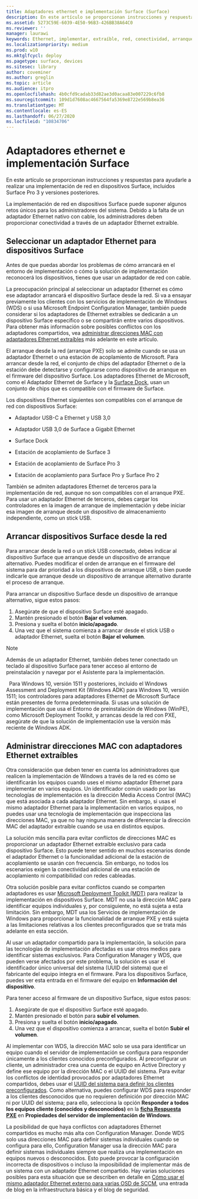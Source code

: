 ```yaml
---
title: Adaptadores ethernet e implementación Surface (Surface)
description: En este artículo se proporcionan instrucciones y respuestas que te ayudarán a realizar una implementación de red en dispositivos Surface.
ms.assetid: 5273C59E-6039-4E50-96B3-426BB38A64C0
ms.reviewer: ''
manager: laurawi
keywords: Ethernet, implementar, extraíble, red, conectividad, arranque, firmware, dispositivo, adaptador, arranque PXE, USB
ms.localizationpriority: medium
ms.prod: w10
ms.mktglfcycl: deploy
ms.pagetype: surface, devices
ms.sitesec: library
author: coveminer
ms.author: greglin
ms.topic: article
ms.audience: itpro
ms.openlocfilehash: 4b0cfd9cadab33d82ae3d0acaa83e007229c6fb8
ms.sourcegitcommit: 109d1d7608ac4667564fa5369e8722e569b8ea36
ms.translationtype: MT
ms.contentlocale: es-ES
ms.lasthandoff: 06/27/2020
ms.locfileid: "10834706"
---
```

# Adaptadores ethernet e implementación Surface


En este artículo se proporcionan instrucciones y respuestas para ayudarle a realizar una implementación de red en dispositivos Surface, incluidos Surface Pro 3 y versiones posteriores.

La implementación de red en dispositivos Surface puede suponer algunos retos únicos para los administradores del sistema. Debido a la falta de un adaptador Ethernet nativo con cable, los administradores deben proporcionar conectividad a través de un adaptador Ethernet extraíble.

## Seleccionar un adaptador Ethernet para dispositivos Surface


Antes de que puedas abordar los problemas de cómo arrancará en el entorno de implementación o cómo la solución de implementación reconocerá los dispositivos, tienes que usar un adaptador de red con cable.

La preocupación principal al seleccionar un adaptador Ethernet es cómo ese adaptador arrancará el dispositivo Surface desde la red. Si va a ensayar previamente los clientes con los servicios de implementación de Windows (WDS) o si usa Microsoft Endpoint Configuration Manager, también puede considerar si los adaptadores de Ethernet extraíbles se dedicarán a un dispositivo Surface específico o se compartirán entre varios dispositivos. Para obtener más información sobre posibles conflictos con los adaptadores compartidos, vea [administrar direcciones MAC con adaptadores Ethernet extraíbles](#manage-mac-addresses) más adelante en este artículo.

El arranque desde la red (arranque PXE) solo se admite cuando se usa un adaptador Ethernet o una estación de acoplamiento de Microsoft. Para arrancar desde la red, el conjunto de chips del adaptador Ethernet o de la estación debe detectarse y configurarse como dispositivo de arranque en el firmware del dispositivo Surface. Los adaptadores Ethernet de Microsoft, como el Adaptador Ethernet de Surface y la [Surface Dock](https://www.microsoft.com/surface/accessories/surface-dock), usan un conjunto de chips que es compatible con el firmware de Surface.

Los dispositivos Ethernet siguientes son compatibles con el arranque de red con dispositivos Surface:

-   Adaptador USB-C a Ethernet y USB 3,0

-   Adaptador USB 3,0 de Surface a Gigabit Ethernet

-   Surface Dock

-   Estación de acoplamiento de Surface 3

-   Estación de acoplamiento de Surface Pro 3

-   Estación de acoplamiento para Surface Pro y Surface Pro 2

También se admiten adaptadores Ethernet de terceros para la implementación de red, aunque no son compatibles con el arranque PXE. Para usar un adaptador Ethernet de terceros, debes cargar los controladores en la imagen de arranque de implementación y debe iniciar esa imagen de arranque desde un dispositivo de almacenamiento independiente, como un stick USB.

## Arrancar dispositivos Surface desde la red

Para arrancar desde la red o un stick USB conectado, debes indicar al dispositivo Surface que arranque desde un dispositivo de arranque alternativo. Puedes modificar el orden de arranque en el firmware del sistema para dar prioridad a los dispositivos de arranque USB, o bien puede indicarle que arranque desde un dispositivo de arranque alternativo durante el proceso de arranque.

Para arrancar un dispositivo Surface desde un dispositivo de arranque alternativo, sigue estos pasos:

1.  Asegúrate de que el dispositivo Surface esté apagado.
2.  Mantén presionado el botón **Bajar el volumen**.
3.  Presiona y suelta el botón **inicio/apagado**.
4.  Una vez que el sistema comienza a arrancar desde el stick USB o adaptador Ethernet, suelta el botón **Bajar el volumen**.

>[!NOTE]
>Además de un adaptador Ethernet, también debes tener conectado un teclado al dispositivo Surface para tener acceso al entorno de preinstalación y navegar por el Asistente para la implementación.

 
Para Windows 10, versión 1511 y posteriores, incluido el Windows Assessment and Deployment Kit (Windows ADK) para Windows 10, versión 1511; los controladores para adaptadores Ethernet de Microsoft Surface están presentes de forma predeterminada. Si usas una solución de implementación que usa el Entorno de preinstalación de Windows (WinPE), como Microsoft Deployment Toolkit, y arrancas desde la red con PXE, asegúrate de que la solución de implementación use la versión más reciente de Windows ADK.

## <a href="" id="manage-mac-addresses"></a>Administrar direcciones MAC con adaptadores Ethernet extraíbles

Otra consideración que deben tener en cuenta los administradores que realicen la implementación de Windows a través de la red es cómo se identificarán los equipos cuando uses el mismo adaptador Ethernet para implementar en varios equipos. Un identificador común usado por las tecnologías de implementación es la dirección Media Access Control (MAC) que está asociada a cada adaptador Ethernet. Sin embargo, si usas el mismo adaptador Ethernet para la implementación en varios equipos, no puedes usar una tecnología de implementación que inspecciona las direcciones MAC, ya que no hay ninguna manera de diferenciar la dirección MAC del adaptador extraíble cuando se usa en distintos equipos.

La solución más sencilla para evitar conflictos de direcciones MAC es proporcionar un adaptador Ethernet extraíble exclusivo para cada dispositivo Surface. Esto puede tener sentido en muchos escenarios donde el adaptador Ethernet o la funcionalidad adicional de la estación de acoplamiento se usarán con frecuencia. Sin embargo, no todos los escenarios exigen la conectividad adicional de una estación de acoplamiento ni compatibilidad con redes cableadas.

Otra solución posible para evitar conflictos cuando se comparten adaptadores es usar [Microsoft Deployment Toolkit (MDT)](https://technet.microsoft.com/windows/dn475741) para realizar la implementación en dispositivos Surface. MDT no usa la dirección MAC para identificar equipos individuales y, por consiguiente, no está sujeta a esta limitación. Sin embargo, MDT usa los Servicios de implementación de Windows para proporcionar la funcionalidad de arranque PXE y está sujeta a las limitaciones relativas a los clientes preconfigurados que se trata más adelante en esta sección.

Al usar un adaptador compartido para la implementación, la solución para las tecnologías de implementación afectadas es usar otros medios para identificar sistemas exclusivos. Para Configuration Manager y WDS, que pueden verse afectados por este problema, la solución es usar el identificador único universal del sistema (UUID del sistema) que el fabricante del equipo integra en el firmware. Para los dispositivos Surface, puedes ver esta entrada en el firmware del equipo en **Información del dispositivo**.

Para tener acceso al firmware de un dispositivo Surface, sigue estos pasos:

1.  Asegúrate de que el dispositivo Surface esté apagado.
2.  Mantén presionado el botón para **subir el volumen**.
3.  Presiona y suelta el botón **inicio/apagado**.
4.  Una vez que el dispositivo comienza a arrancar, suelta el botón **Subir el volumen**.

Al implementar con WDS, la dirección MAC solo se usa para identificar un equipo cuando el servidor de implementación se configura para responder únicamente a los clientes conocidos preconfigurados. Al preconfigurar un cliente, un administrador crea una cuenta de equipo en Active Directory y define ese equipo por la dirección MAC o el UUID del sistema. Para evitar los conflictos de identidad provocados por adaptadores Ethernet compartidos, debes usar el [UUID del sistema para definir los clientes preconfigurados](https://technet.microsoft.com/library/cc742034). Como alternativa, puedes configurar WDS para responder a los clientes desconocidos que no requieren definición por dirección MAC ni por UUID del sistema; para ello, selecciona la opción **Responder a todos los equipos cliente (conocidos y desconocidos)** en la [**ficha Respuesta PXE**](https://technet.microsoft.com/library/cc732360) en **Propiedades del servidor de implementación de Windows**.

La posibilidad de que haya conflictos con adaptadores Ethernet compartidos es mucho más alta con Configuration Manager. Donde WDS solo usa direcciones MAC para definir sistemas individuales cuando se configura para ello, Configuration Manager usa la dirección MAC para definir sistemas individuales siempre que realiza una implementación en equipos nuevos o desconocidos. Esto puede provocar la configuración incorrecta de dispositivos o incluso la imposibilidad de implementar más de un sistema con un adaptador Ethernet compartido. Hay varias soluciones posibles para esta situación que se describen en detalle en [Cómo usar el mismo adaptador Ethernet externo para varias OSD de SCCM](https://techcommunity.microsoft.com/t5/core-infrastructure-and-security/how-to-use-the-same-external-ethernet-adapter-for-multiple-sccm/ba-p/257374), una entrada de blog en la infraestructura básica y el blog de seguridad.

 

 





